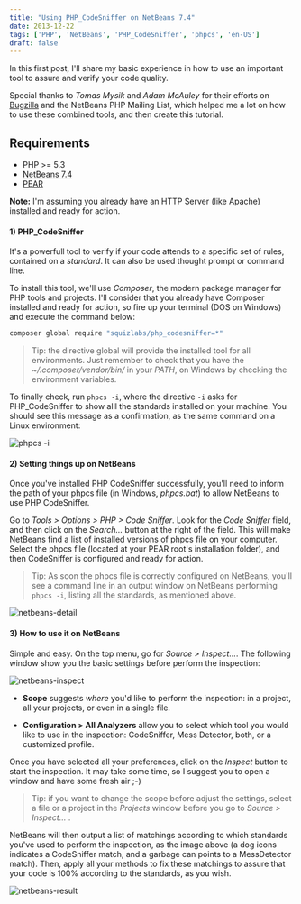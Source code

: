 ```yaml
---
title: "Using PHP_CodeSniffer on NetBeans 7.4"
date: 2013-12-22
tags: ['PHP', 'NetBeans', 'PHP_CodeSniffer', 'phpcs', 'en-US']
draft: false
---
```


In this first post, I'll share my basic experience in how to use an important tool to assure and verify your code quality.

<!--more-->

Special thanks to *Tomas Mysik* and *Adam McAuley* for their efforts on [Bugzilla](https://netbeans.org/bugzilla/) and the NetBeans PHP Mailing List, which helped me a lot on how to use these combined tools, and then create this tutorial.

## Requirements

* PHP >= 5.3
* [NetBeans 7.4](https://netbeans.org/downloads/)
* [PEAR](http://pear.php.net/)


**Note:** I'm assuming you already have an HTTP Server (like Apache) installed and ready for action.

#### 1) PHP_CodeSniffer
It's a powerfull tool to verify if your code attends to a specific set of rules, contained on a *standard*. It can also be used thought prompt or command line.

To install this tool, we'll use _Composer_, the modern package manager for PHP tools and projects. I'll consider that you already have Composer installed and ready for action, so fire up your terminal (DOS on Windows) and execute the command below:

```sh
composer global require "squizlabs/php_codesniffer=*"
```

> Tip: the directive global will provide the installed tool for all environments. Just remember to check that you have the _~/.composer/vendor/bin/_ in your _PATH_, on Windows by checking the environment variables.

To finally check, run `phpcs -i`, where the directive `-i` asks for PHP_CodeSniffer to show alll the standards installed on your machine. You should see this message as a confirmation, as the same command on a Linux environment:

![phpcs -i](/2013/12/22/phpcs_standards.png)


#### 2) Setting things up on NetBeans

Once you've installed PHP CodeSniffer successfully, you'll need to inform the path of your phpcs file (in Windows, *phpcs.bat*) to allow NetBeans to use  PHP CodeSniffer.

Go to *Tools > Options > PHP > Code Sniffer*. Look for the *Code Sniffer* field, and then click on the *Search...* button at the right of the field. This will make NetBeans find a list of installed versions of phpcs file on your computer.
Select the phpcs file (located at your PEAR root's installation folder), and then CodeSniffer is configured and ready for action.

> Tip: As soon the phpcs file is correctly configured on NetBeans, you'll see a command line in an output window on NetBeans performing `phpcs -i`, listing all the standards, as mentioned above.

![netbeans-detail](/2013/12/22/netbeans_phpcs_confirmation.png)

#### 3) How to use it on NetBeans

Simple and easy. On the top menu, go for *Source > Inspect...*. The following window show you the basic settings before perform the inspection:

![netbeans-inspect](/2013/12/22/netbeans_inspect_window.png)

* **Scope** suggests *where* you'd like to perform the inspection: in a project, all your projects, or even in a single file.

* **Configuration > All Analyzers** allow you to select which tool you would like to use in  the inspection: CodeSniffer, Mess Detector, both, or a customized profile.

Once you have selected all your preferences, click on the *Inspect* button to start the inspection. It may take some time, so I suggest you to open a window and have some fresh air ;-)

> Tip: if you want to change the scope before adjust the settings, select a file or a project in the *Projects* window before you go to *Source > Inspect...* .

NetBeans will then output a list of matchings according to which standards you've used to perform the inspection, as the image above (a dog icons indicates a CodeSniffer match, and a garbage can points to a MessDetector match). Then, apply all your methods to fix these matchings to assure that your code is 100% according to the standards, as you wish.

![netbeans-result](/2013/12/22/phpcs_netbeans_analysis.png)
